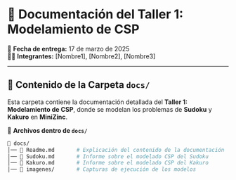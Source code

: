 # 📄 Documentación del Taller 1: Modelamiento de CSP

📅 **Fecha de entrega:** 17 de marzo de 2025  
👨‍💻 **Integrantes:** [Nombre1], [Nombre2], [Nombre3]

---

## 📌 Contenido de la Carpeta `docs/`

Esta carpeta contiene la documentación detallada del **Taller 1: Modelamiento de CSP**, donde se modelan los problemas de **Sudoku** y **Kakuro** en **MiniZinc**.

📂 **Archivos dentro de `docs/`**

```bash
📂 docs/
│── 📄 Readme.md       # Explicación del contenido de la documentación
│── 📄 Sudoku.md       # Informe sobre el modelado CSP del Sudoku
│── 📄 Kakuro.md       # Informe sobre el modelado CSP del Kakuro
│── 📂 imagenes/       # Capturas de ejecución de los modelos
```
